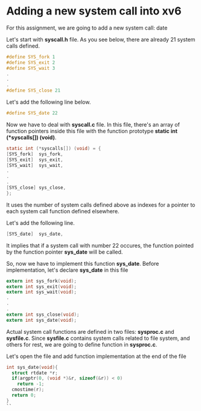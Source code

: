 # Adding a new system call into xv6

For this assignment, we are going to add a new system call: date

Let's start with **syscall.h** file. As you see below, there are already 21 system calls defined.

``` c
#define SYS_fork 1
#define SYS_exit 2
#define SYS_wait 3
.
.
.
#define SYS_close 21
```

Let's add the following line below.

``` c
#define SYS_date 22
```

Now we have to deal with **syscall.c** file. In this file, there's an array of function pointers inside this file with the function prototype **static int (\*syscalls[]) (void)**. 

``` c
static int (*syscalls[]) (void) = {
[SYS_fork]  sys_fork,
[SYS_exit]  sys_exit,
[SYS_wait]  sys_wait,
.
.
.
[SYS_close] sys_close,
};
```

It uses the number of system calls defined above as indexes for a pointer to each system call function defined elsewhere.

Let's add the following line.
``` c
[SYS_date]  sys_date,
```

It implies that if a system call with number 22 occures, the function pointed by the function pointer **sys_date** will be called.

So, now we have to implement this function **sys_date**. Before implementation, let's declare **sys_date** in this file

``` c
extern int sys_fork(void);
extern int sys_exit(void);
extern int sys_wait(void);
.
.
.
extern int sys_close(void);
extern int sys_date(void);
```

Actual system call functions are defined in two files: **sysproc.c** and **sysfile.c**. Since **sysfile.c** contains system calls related to file system, and others for rest, we are going to define function in **sysproc.c**.

Let's open the file and add function implementation at the end of the file
``` c
int sys_date(void){
  struct rtdate *r;
  if(argptr(0, (void *)&r, sizeof(&r)) < 0)
    return -1;
  cmostime(r);
  return 0;
}
``
